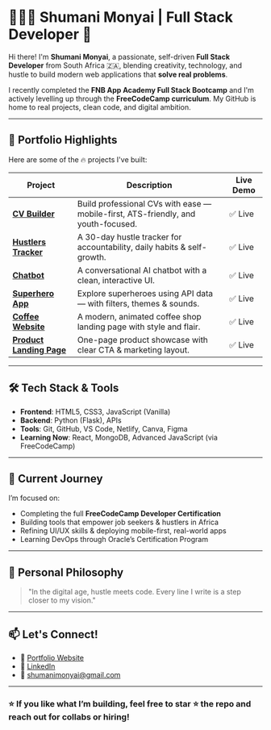 # 👨🏽‍💻 Shumani Monyai | Full Stack Developer 🚀

Hi there! I'm **Shumani Monyai**, a passionate, self-driven **Full Stack Developer** from South Africa 🇿🇦, blending creativity, technology, and hustle to build modern web applications that **solve real problems**.

I recently completed the **FNB App Academy Full Stack Bootcamp** and I'm actively levelling up through the **FreeCodeCamp curriculum**. My GitHub is home to real projects, clean code, and digital ambition.

---

## 💼 Portfolio Highlights

Here are some of the 🔥 projects I've built:

| Project | Description | Live Demo |
|--------|-------------|-----------|
| **[CV Builder](https://explora222.github.io/CV-Builder/)** | Build professional CVs with ease — mobile-first, ATS-friendly, and youth-focused. | ✅ Live |
| **[Hustlers Tracker](https://explora222.github.io/Hustlers-Tracker/)** | A 30-day hustle tracker for accountability, daily habits & self-growth. | ✅ Live |
| **[Chatbot](https://explora222.github.io/Chatbot/)** | A conversational AI chatbot with a clean, interactive UI. | ✅ Live |
| **[Superhero App](https://explora222.github.io/Superhero-App/)** | Explore superheroes using API data — with filters, themes & sounds. | ✅ Live |
| **[Coffee Website](https://explora222.github.io/Coffee/)** | A modern, animated coffee shop landing page with style and flair. | ✅ Live |
| **[Product Landing Page](https://explora222.github.io/Product-Landing-Page/)** | One-page product showcase with clear CTA & marketing layout. | ✅ Live |

---

## 🛠️ Tech Stack & Tools

- **Frontend**: HTML5, CSS3, JavaScript (Vanilla)
- **Backend**: Python (Flask), APIs
- **Tools**: Git, GitHub, VS Code, Netlify, Canva, Figma
- **Learning Now**: React, MongoDB, Advanced JavaScript (via FreeCodeCamp)

---

## 🌱 Current Journey

I’m focused on:
- Completing the full **FreeCodeCamp Developer Certification**
- Building tools that empower job seekers & hustlers in Africa
- Refining UI/UX skills & deploying mobile-first, real-world apps
- Learning DevOps through Oracle’s Certification Program

---

## 🧠 Personal Philosophy

> "In the digital age, hustle meets code. Every line I write is a step closer to my vision."  

---

## 📫 Let's Connect!

- 🔗 [Portfolio Website](https://explora222.github.io/ShumaniMonyaiPortfolio/)
- 💼 [LinkedIn](https://www.linkedin.com/in/shumani-m-75b73a278/)
- 📧 shumanimonyai@gmail.com

---

### ⭐ If you like what I’m building, feel free to star ⭐ the repo and reach out for collabs or hiring!